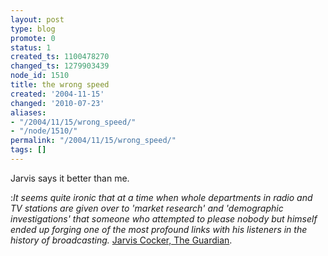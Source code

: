 ```yaml
---
layout: post
type: blog
promote: 0
status: 1
created_ts: 1100478270
changed_ts: 1279903439
node_id: 1510
title: the wrong speed
created: '2004-11-15'
changed: '2010-07-23'
aliases:
- "/2004/11/15/wrong_speed/"
- "/node/1510/"
permalink: "/2004/11/15/wrong_speed/"
tags: []
---
```

Jarvis says it better than me.

:_It seems quite ironic that at a time when whole departments in radio and TV stations are given over to 'market research' and 'demographic investigations' that someone who attempted to please nobody but himself ended up forging one of the most profound links with his listeners in the history of broadcasting._ [Jarvis Cocker, The Guardian](http://www.guardian.co.uk/arts/features/story/0,11710,1351094,00.html).
<!--break-->
